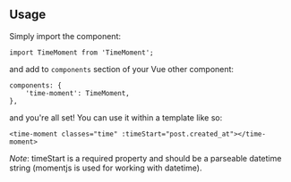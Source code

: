 ## Usage

Simply import the component:

```
import TimeMoment from 'TimeMoment';
```

and add to `components` section of your Vue other component:
```
components: {
    'time-moment': TimeMoment,
},
```

and you're all set! You can use it within a template like so:

```
<time-moment classes="time" :timeStart="post.created_at"></time-moment>
```

*Note*: timeStart is a required property and should be a parseable datetime string (momentjs is used for working with datetime).
